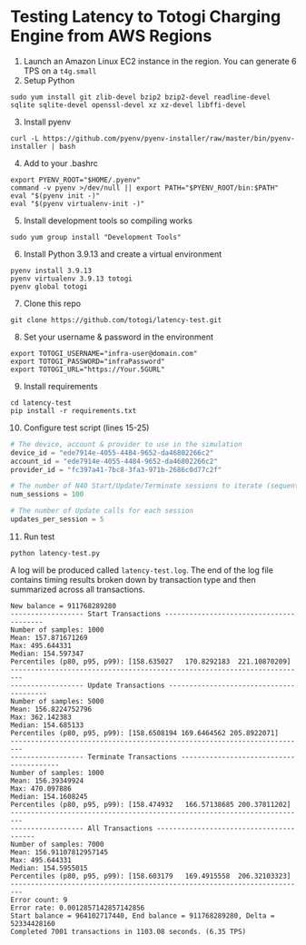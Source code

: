 # Testing Latency to Totogi Charging Engine from AWS Regions

1. Launch an Amazon Linux EC2 instance in the region. You can generate 6 TPS on a `t4g.small`
2. Setup Python

```shell
sudo yum install git zlib-devel bzip2 bzip2-devel readline-devel sqlite sqlite-devel openssl-devel xz xz-devel libffi-devel
```

3. Install pyenv

```shell
curl -L https://github.com/pyenv/pyenv-installer/raw/master/bin/pyenv-installer | bash
```

4. Add to your .bashrc

```shell
export PYENV_ROOT="$HOME/.pyenv"
command -v pyenv >/dev/null || export PATH="$PYENV_ROOT/bin:$PATH"
eval "$(pyenv init -)"
eval "$(pyenv virtualenv-init -)"
```

5. Install development tools so compiling works

```shell
sudo yum group install "Development Tools"
```

6. Install Python 3.9.13 and create a virtual environment

```shell
pyenv install 3.9.13
pyenv virtualenv 3.9.13 totogi
pyenv global totogi
```

7. Clone this repo

```shell
git clone https://github.com/totogi/latency-test.git
```

8.  Set your username & password in the environment

```shell
export TOTOGI_USERNAME="infra-user@domain.com"
export TOTOGI_PASSWORD="infraPassword"
export TOTOGI_URL="https://Your.5GURL"
```

9. Install requirements

```shell
cd latency-test
pip install -r requirements.txt
```

10. Configure test script (lines 15-25)

```python
# The device, account & provider to use in the simulation
device_id = "ede7914e-4055-4484-9652-da46802266c2"
account_id = "ede7914e-4055-4484-9652-da46802266c2"
provider_id = "fc397a41-7bc8-3fa3-971b-2686c0d77c2f"

# The number of N40 Start/Update/Terminate sessions to iterate (sequentially)
num_sessions = 100

# The number of Update calls for each session
updates_per_session = 5
```

11. Run test

```shell
python latency-test.py
```

A log will be produced called `latency-test.log`. The end of the log file contains timing results broken down by transaction type and then summarized across all transactions.

```
New balance = 911768289280
------------------ Start Transactions ----------------------------------------
Number of samples: 1000
Mean: 157.871671269
Max: 495.644331
Median: 154.597347
Percentiles (p80, p95, p99): [158.635027   170.8292183  221.10870209]
-------------------------------------------------------------------------
------------------ Update Transactions ----------------------------------------
Number of samples: 5000
Mean: 156.8224752796
Max: 362.142383
Median: 154.685133
Percentiles (p80, p95, p99): [158.6508194 169.6464562 205.8922071]
-------------------------------------------------------------------------
------------------ Terminate Transactions ----------------------------------------
Number of samples: 1000
Mean: 156.39349924
Max: 470.097886
Median: 154.1608245
Percentiles (p80, p95, p99): [158.474932   166.57138685 200.37811202]
-------------------------------------------------------------------------
------------------ All Transactions ----------------------------------------
Number of samples: 7000
Mean: 156.91107812957145
Max: 495.644331
Median: 154.5955015
Percentiles (p80, p95, p99): [158.603179   169.4915558  206.32103323]
-------------------------------------------------------------------------
Error count: 9
Error rate: 0.0012857142857142856
Start balance = 964102717440, End balance = 911768289280, Delta = 52334428160
Completed 7001 transactions in 1103.08 seconds. (6.35 TPS)
```
